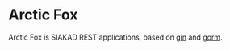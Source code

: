 # Arctic Fox
Arctic Fox is SIAKAD REST applications, 
based on [gin](https://github.com/gin-gonic/gin) and [gorm](https://github.com/go-gorm/gorm).
